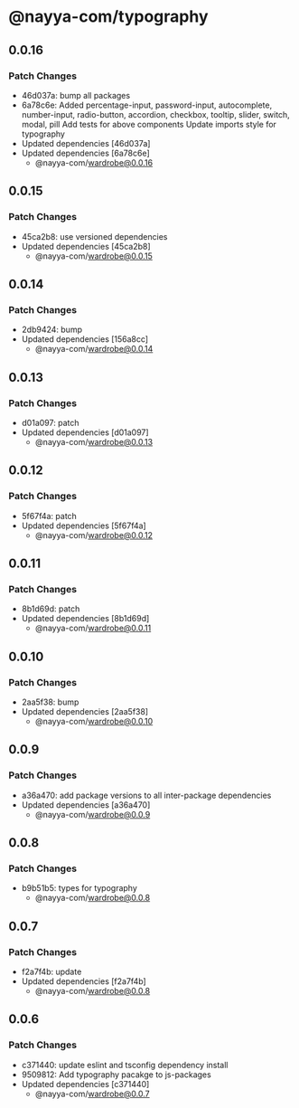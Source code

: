 # @nayya-com/typography

## 0.0.16

### Patch Changes

- 46d037a: bump all packages
- 6a78c6e: Added percentage-input, password-input, autocomplete, number-input, radio-button, accordion, checkbox, tooltip, slider, switch, modal, pill
  Add tests for above components
  Update imports style for typography
- Updated dependencies [46d037a]
- Updated dependencies [6a78c6e]
  - @nayya-com/wardrobe@0.0.16

## 0.0.15

### Patch Changes

- 45ca2b8: use versioned dependencies
- Updated dependencies [45ca2b8]
  - @nayya-com/wardrobe@0.0.15

## 0.0.14

### Patch Changes

- 2db9424: bump
- Updated dependencies [156a8cc]
  - @nayya-com/wardrobe@0.0.14

## 0.0.13

### Patch Changes

- d01a097: patch
- Updated dependencies [d01a097]
  - @nayya-com/wardrobe@0.0.13

## 0.0.12

### Patch Changes

- 5f67f4a: patch
- Updated dependencies [5f67f4a]
  - @nayya-com/wardrobe@0.0.12

## 0.0.11

### Patch Changes

- 8b1d69d: patch
- Updated dependencies [8b1d69d]
  - @nayya-com/wardrobe@0.0.11

## 0.0.10

### Patch Changes

- 2aa5f38: bump
- Updated dependencies [2aa5f38]
  - @nayya-com/wardrobe@0.0.10

## 0.0.9

### Patch Changes

- a36a470: add package versions to all inter-package dependencies
- Updated dependencies [a36a470]
  - @nayya-com/wardrobe@0.0.9

## 0.0.8

### Patch Changes

- b9b51b5: types for typography
  - @nayya-com/wardrobe@0.0.8

## 0.0.7

### Patch Changes

- f2a7f4b: update
- Updated dependencies [f2a7f4b]
  - @nayya-com/wardrobe@0.0.8

## 0.0.6

### Patch Changes

- c371440: update eslint and tsconfig dependency install
- 9509812: Add typography pacakge to js-packages
- Updated dependencies [c371440]
  - @nayya-com/wardrobe@0.0.7
